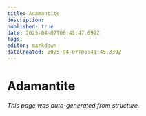 ```yaml
---
title: Adamantite
description: 
published: true
date: 2025-04-07T06:41:47.699Z
tags: 
editor: markdown
dateCreated: 2025-04-07T06:41:45.339Z
---
```


# Adamantite

*This page was auto-generated from structure.*
